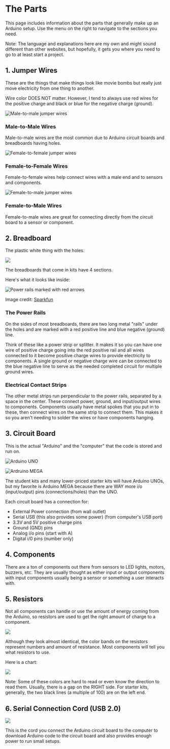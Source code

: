 # The Parts

This page includes information about the parts that generally make up an Arduino setup. Use the menu on the right to navigate to the sections you need.

Note: The language and explanations here are my own and might sound different than other websites, but hopefully, it gets you where you need to go to at least start a project.

## 1. Jumper Wires

These are the things that make things look like movie bombs but really just move electricity from one thing to another.

Wire color DOES NOT matter. However, I tend to always use red wires for the positive charge and black or blue for the negative charge (ground).

![Male-to-male jumper wires](<../.gitbook/assets/image (290).png>)

### Male-to-Male Wires

Male-to-male wires are the most common due to Arduino circuit boards and breadboards having holes.

![Female-to-female jumper wires](<../.gitbook/assets/image (291).png>)

### Female-to-Female Wires

Female-to-female wires help connect wires with a male end and to sensors and components.

![Female-to-male jumper wires](<../.gitbook/assets/image (289).png>)

### Female-to-Male Wires

Female-to-male wires are great for connecting directly from the circuit board to a sensor or component.

## 2. Breadboard

The plastic white thing with the holes.

![](<../.gitbook/assets/image (270).png>)

The breadboards that come in kits have 4 sections.

Here's what it looks like inside:

![Power rails marked with red arrows](<../.gitbook/assets/image (271).png>)

Image credit: [Sparkfun](https://learn.sparkfun.com/tutorials/how-to-use-a-breadboard/all)

### The Power Rails

On the sides of most breadboards, there are two long metal "rails" under the holes and are marked with a red positive line and blue negative (ground) line. 

Think of these like a power strip or splitter. It makes it so you can have one wire of positive charge going into the red positive rail and all wires connected to it become positive charge wires to provide electricity to components. A single ground or negative charge wire can be connected to the blue negative line to serve as the needed completed circuit for multiple ground wires.

### Electrical Contact Strips

The other metal strips run perpendicular to the power rails, separated by a space in the center. These connect power, ground, and input/output wires to components. Components usually have metal spokes that you put in to these, then connect wires on the same strip to connect them. This makes it so you aren't needing to solder the wires or have components hanging.

## 3. Circuit Board

This is the actual "Arduino" and the "computer" that the code is stored and run on.

![Arduino UNO](<../.gitbook/assets/image (272).png>)

![Ardruino MEGA](<../.gitbook/assets/image (273).png>)

The student kits and many lower-priced starter kits will have Arduino UNOs, but my favorite is Arduino MEGA because there are WAY more i/o (input/output) pins (connections/holes) than the UNO.

Each circuit board has a connection for:

* External Power connection (from wall outlet)
* Serial USB (this also provides some power) (from computer's USB port)
* 3.3V and 5V positive charge pins
* Ground (GND) pins
* Analog i/o pins (start with A)
* Digital i/0 pins (number only)

## 4. Components

There are a ton of components out there from sensors to LED lights, motors, buzzers, etc. They are usually thought as either input or output components with input components usually being a sensor or something a user interacts with.

## 5. Resistors

Not all components can handle or use the amount of energy coming from the Arduino, so resistors are used to get the right amount of charge to a component.

![](<../.gitbook/assets/image (275).png>)

Although they look almost identical, the color bands on the resistors represent numbers and amount of resistance. Most components will tell you what resistors to use.

Here is a chart:

![](<../.gitbook/assets/image (276).png>)

Note: Some of these colors are hard to read or even know the direction to read them. Usually, there is a gap on the RIGHT side. For starter kits, generally, the two black lines (a multiple of 100) are on the left end.

## 6. Serial Connection Cord (USB 2.0)

![](<../.gitbook/assets/image (277).png>)

This is the cord you connect the Arduino circuit board to the computer to download Arduino code to the circuit board and also provides enough power to run small setups.
